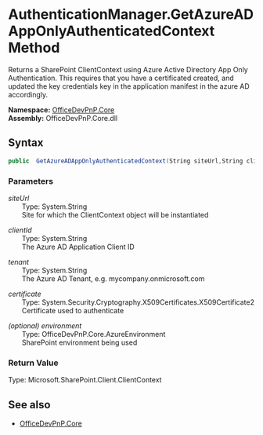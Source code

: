 # AuthenticationManager.GetAzureADAppOnlyAuthenticatedContext Method  
Returns a SharePoint ClientContext using Azure Active Directory App Only Authentication. This requires that you have a certificated created, and updated the key credentials key in the application manifest in the azure AD accordingly.  

**Namespace:** [OfficeDevPnP.Core](OfficeDevPnP.Core.md)  
**Assembly:** OfficeDevPnP.Core.dll  
## Syntax
```C#
public  GetAzureADAppOnlyAuthenticatedContext(String siteUrl,String clientId,String tenant,X509Certificate2 certificate,AzureEnvironment environment)
```
### Parameters
*siteUrl*  
&emsp;&emsp;Type: System.String  
&emsp;&emsp;Site for which the ClientContext object will be instantiated  
  
*clientId*  
&emsp;&emsp;Type: System.String  
&emsp;&emsp;The Azure AD Application Client ID  
  
*tenant*  
&emsp;&emsp;Type: System.String  
&emsp;&emsp;The Azure AD Tenant, e.g. mycompany.onmicrosoft.com  
  
*certificate*  
&emsp;&emsp;Type: System.Security.Cryptography.X509Certificates.X509Certificate2  
&emsp;&emsp;Certificate used to authenticate  
  
*(optional) environment*  
&emsp;&emsp;Type: OfficeDevPnP.Core.AzureEnvironment  
&emsp;&emsp;SharePoint environment being used  
  
### Return Value
Type: Microsoft.SharePoint.Client.ClientContext  


## See also
- [OfficeDevPnP.Core](OfficeDevPnP.Core.md)
